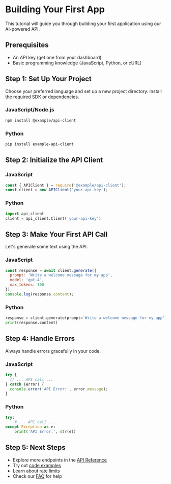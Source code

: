 # Building Your First App

This tutorial will guide you through building your first application using our AI-powered API.

## Prerequisites
- An API key (get one from your dashboard)
- Basic programming knowledge (JavaScript, Python, or cURL)

## Step 1: Set Up Your Project

Choose your preferred language and set up a new project directory. Install the required SDK or dependencies.

### JavaScript/Node.js
```bash
npm install @example/api-client
```

### Python
```bash
pip install example-api-client
```

## Step 2: Initialize the API Client

### JavaScript
```javascript
const { APIClient } = require('@example/api-client');
const client = new APIClient('your-api-key');
```

### Python
```python
import api_client
client = api_client.Client('your-api-key')
```

## Step 3: Make Your First API Call

Let's generate some text using the API.

### JavaScript
```javascript
const response = await client.generate({
  prompt: 'Write a welcome message for my app',
  model: 'gpt-4',
  max_tokens: 100
});
console.log(response.content);
```

### Python
```python
response = client.generate(prompt='Write a welcome message for my app', model='gpt-4', max_tokens=100)
print(response.content)
```

## Step 4: Handle Errors

Always handle errors gracefully in your code.

### JavaScript
```javascript
try {
  // ... API call ...
} catch (error) {
  console.error('API Error:', error.message);
}
```

### Python
```python
try:
    # ... API call ...
except Exception as e:
    print('API Error:', str(e))
```

## Step 5: Next Steps
- Explore more endpoints in the [API Reference](../api-reference/index.md)
- Try out [code examples](../examples/javascript.md)
- Learn about [rate limits](../getting-started/rate-limits.md)
- Check our [FAQ](../support/faq.md) for help 